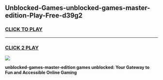 
## Unblocked-Games-unblocked-games-master-edition-Play-Free-d39g2
<h3>
<a href="https://premium76.site?title=unblocked-games-master-edition&ref=15A">CLICK TO PLAY</a></h3>
<hr>

<h3>
<a href="https://premium76.site?title=unblocked-games-master-edition&ref=15A">CLICK 2 PLAY</a>
  
</h3>

<a href="https://premium76.site?title=unblocked-games-master-edition&ref=15A"><img src="https://clearcache.store/games.png"></a>


**unblocked-games-master-edition games unblocked: Your Gateway to Fun and Accessible Online Gaming**
